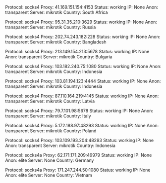 Protocol: socks4
Proxy: 41.169.151.154:4153
Status: working
IP: None
Anon: transparent
Server: mikrotik
Country: South Africa

Protocol: socks4
Proxy: 95.31.35.210:3629
Status: working
IP: None
Anon: transparent
Server: mikrotik
Country: Russia

Protocol: socks4
Proxy: 202.74.243.182:228
Status: working
IP: None
Anon: transparent
Server: mikrotik
Country: Bangladesh

Protocol: socks4
Proxy: 213.149.154.213:5678
Status: working
IP: None
Anon: transparent
Server: mikrotik
Country: Bulgaria

Protocol: socks4
Proxy: 103.182.240.75:1080
Status: working
IP: None
Anon: transparent
Server: mikrotik
Country: Indonesia

Protocol: socks4
Proxy: 103.81.194.123:4444
Status: working
IP: None
Anon: transparent
Server: mikrotik
Country: Indonesia

Protocol: socks4
Proxy: 87.110.164.219:4145
Status: working
IP: None
Anon: transparent
Server: mikrotik
Country: Latvia

Protocol: socks4
Proxy: 79.7.101.98:5678
Status: working
IP: None
Anon: transparent
Server: mikrotik
Country: Italy

Protocol: socks4
Proxy: 5.172.188.97:48293
Status: working
IP: None
Anon: transparent
Server: mikrotik
Country: Poland

Protocol: socks4
Proxy: 103.109.193.204:48293
Status: working
IP: None
Anon: transparent
Server: mikrotik
Country: Indonesia

Protocol: socks4a
Proxy: 62.171.171.209:49979
Status: working
IP: None
Anon: elite
Server: None
Country: Germany

Protocol: socks4a
Proxy: 171.247.244.50:1080
Status: working
IP: None
Anon: elite
Server: None
Country: Vietnam

